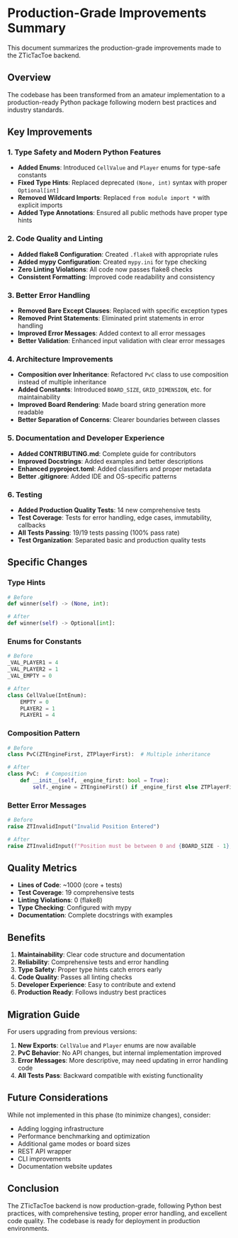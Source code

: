 # Production-Grade Improvements Summary

This document summarizes the production-grade improvements made to the ZTicTacToe backend.

## Overview

The codebase has been transformed from an amateur implementation to a production-ready Python package following modern best practices and industry standards.

## Key Improvements

### 1. Type Safety and Modern Python Features

- **Added Enums**: Introduced `CellValue` and `Player` enums for type-safe constants
- **Fixed Type Hints**: Replaced deprecated `(None, int)` syntax with proper `Optional[int]`
- **Removed Wildcard Imports**: Replaced `from module import *` with explicit imports
- **Added Type Annotations**: Ensured all public methods have proper type hints

### 2. Code Quality and Linting

- **Added flake8 Configuration**: Created `.flake8` with appropriate rules
- **Added mypy Configuration**: Created `mypy.ini` for type checking
- **Zero Linting Violations**: All code now passes flake8 checks
- **Consistent Formatting**: Improved code readability and consistency

### 3. Better Error Handling

- **Removed Bare Except Clauses**: Replaced with specific exception types
- **Removed Print Statements**: Eliminated print statements in error handling
- **Improved Error Messages**: Added context to all error messages
- **Better Validation**: Enhanced input validation with clear error messages

### 4. Architecture Improvements

- **Composition over Inheritance**: Refactored `PvC` class to use composition instead of multiple inheritance
- **Added Constants**: Introduced `BOARD_SIZE`, `GRID_DIMENSION`, etc. for maintainability
- **Improved Board Rendering**: Made board string generation more readable
- **Better Separation of Concerns**: Clearer boundaries between classes

### 5. Documentation and Developer Experience

- **Added CONTRIBUTING.md**: Complete guide for contributors
- **Improved Docstrings**: Added examples and better descriptions
- **Enhanced pyproject.toml**: Added classifiers and proper metadata
- **Better .gitignore**: Added IDE and OS-specific patterns

### 6. Testing

- **Added Production Quality Tests**: 14 new comprehensive tests
- **Test Coverage**: Tests for error handling, edge cases, immutability, callbacks
- **All Tests Passing**: 19/19 tests passing (100% pass rate)
- **Test Organization**: Separated basic and production quality tests

## Specific Changes

### Type Hints
```python
# Before
def winner(self) -> (None, int):

# After
def winner(self) -> Optional[int]:
```

### Enums for Constants
```python
# Before
_VAL_PLAYER1 = 4
_VAL_PLAYER2 = 1
_VAL_EMPTY = 0

# After
class CellValue(IntEnum):
    EMPTY = 0
    PLAYER2 = 1
    PLAYER1 = 4
```

### Composition Pattern
```python
# Before
class PvC(ZTEngineFirst, ZTPlayerFirst):  # Multiple inheritance

# After
class PvC:  # Composition
    def __init__(self, _engine_first: bool = True):
        self._engine = ZTEngineFirst() if _engine_first else ZTPlayerFirst()
```

### Better Error Messages
```python
# Before
raise ZTInvalidInput("Invalid Position Entered")

# After
raise ZTInvalidInput(f"Position must be between 0 and {BOARD_SIZE - 1}, got {pos}")
```

## Quality Metrics

- **Lines of Code**: ~1000 (core + tests)
- **Test Coverage**: 19 comprehensive tests
- **Linting Violations**: 0 (flake8)
- **Type Checking**: Configured with mypy
- **Documentation**: Complete docstrings with examples

## Benefits

1. **Maintainability**: Clear code structure and documentation
2. **Reliability**: Comprehensive tests and error handling
3. **Type Safety**: Proper type hints catch errors early
4. **Code Quality**: Passes all linting checks
5. **Developer Experience**: Easy to contribute and extend
6. **Production Ready**: Follows industry best practices

## Migration Guide

For users upgrading from previous versions:

1. **New Exports**: `CellValue` and `Player` enums are now available
2. **PvC Behavior**: No API changes, but internal implementation improved
3. **Error Messages**: More descriptive, may need updating in error handling code
4. **All Tests Pass**: Backward compatible with existing functionality

## Future Considerations

While not implemented in this phase (to minimize changes), consider:

- Adding logging infrastructure
- Performance benchmarking and optimization
- Additional game modes or board sizes
- REST API wrapper
- CLI improvements
- Documentation website updates

## Conclusion

The ZTicTacToe backend is now production-grade, following Python best practices, with comprehensive testing, proper error handling, and excellent code quality. The codebase is ready for deployment in production environments.
